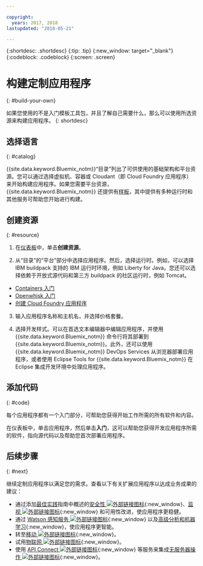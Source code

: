 ```yaml
---

copyright:
  years: 2017, 2018
lastupdated: "2018-05-21"

---
```


{:shortdesc: .shortdesc}
{:tip: .tip}
{:new_window: target="_blank"}
{:codeblock: .codeblock}
{:screen: .screen}

# 构建定制应用程序
{: #build-your-own}

如果您使用的不是入门模板工具包，并且了解自己需要什么，那么可以使用所选资源来构建应用程序。
{: shortdesc}

## 选择语言
{: #catalog}

{{site.data.keyword.Bluemix_notm}}“目录”列出了可供使用的基础架构和平台资源。您可以通过选择虚拟机、容器或 Cloudant（即 Cloud Foundry 应用程序）来开始构建应用程序。如果您需要平台资源，{{site.data.keyword.Bluemix_notm}} 还提供有[样板](https://console.bluemix.net/catalog/?taxonomyNavigation=apps&category=blueprints)，其中提供有多种运行时和其他服务可帮助您开始进行构建。

## 创建资源
{: #resource}

1. 在[仪表板](https://console.bluemix.net/)中，单击**创建资源**。

2. 从“目录”的“平台”部分中选择应用程序。然后，选择运行时。例如，可以选择 IBM buildpack 支持的 IBM 运行时环境，例如 Liberty for Java。您还可以选择依赖于开放式源代码和第三方 buildpack 的社区运行时，例如 Tomcat。

  * [Containers 入门](../containers/container_index.html)
  * [Openwhisk 入门](../openwhisk/index.html)
  * [创建 Cloud Foundry 应用程序](../cfapps/index.html#creating_cloud_foundry_apps)

3. 输入应用程序名称和主机名，并选择价格套餐。

4. 选择开发样式。可以在首选文本编辑器中编辑应用程序，并使用 {{site.data.keyword.Bluemix_notm}} 命令行将其部署到 {{site.data.keyword.Bluemix_notm}}。此外，还可以使用 {{site.data.keyword.Bluemix_notm}} DevOps Services 从浏览器部署应用程序，或者使用 Eclipse Tools for {{site.data.keyword.Bluemix_notm}} 在 Eclipse 集成开发环境中处理应用程序。

## 添加代码
{: #code}

每个应用程序都有一个入门部分，可帮助您获得开始工作所需的所有软件和内容。

在仪表板中，单击应用程序，然后单击**入门**，这可以帮助您获得开发应用程序所需的软件，指向源代码以及帮助您首次部署应用程序。

## 后续步骤
{: #next}

继续定制应用程序以满足您的需求。查看以下有关扩展应用程序以达成业务成果的建议：

* 通过添加[最佳实践](best-practice.html)指南中概述的[安全性 ![外部链接图标](../icons/launch-glyph.svg "外部链接图标")](https://console.bluemix.net/catalog/?taxonomyNavigation=data&category=security){:new_window}、[监视 ![外部链接图标](../icons/launch-glyph.svg "外部链接图标")](https://console.bluemix.net/catalog/?category=devops){:new_window} 和可用性改进，使应用程序更稳健。
* 通过 [Watson 感知服务 ![外部链接图标](../icons/launch-glyph.svg "外部链接图标")](https://console.bluemix.net/catalog/?taxonomyNavigation=data&category=watson){:new_window} 以及[高级分析和机器学习](https://console.bluemix.net/catalog/?taxonomyNavigation=data&category=data){:new_window}，使应用程序更智能。
* 转至[移动 ![外部链接图标](../icons/launch-glyph.svg "外部链接图标")](https://console.bluemix.net/catalog/?category=mobile){:new_window}。
* 试用[物联网 ![外部链接图标](../icons/launch-glyph.svg "外部链接图标")](https://console.bluemix.net/catalog/?category=iot){:new_window}。
* 使用 [API Connect ![外部链接图标](../icons/launch-glyph.svg "外部链接图标")](https://console.bluemix.net/catalog/?category=integration){:new_window} 等服务来集成[无服务器操作 ![外部链接图标](../icons/launch-glyph.svg "外部链接图标")](https://console.bluemix.net/catalog/?category=whisk){:new_window}。
